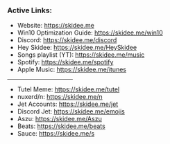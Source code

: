 ### Active Links: 

- Website: https://skidee.me
- Win10 Optimization Guide: https://skidee.me/win10
- Discord: https://skidee.me/discord
- Hey Skidee: https://skidee.me/HeySkidee
- Songs playlist (YT): https://skidee.me/music
- Spotify: https://skidee.me/spotify
- Apple Music: https://skidee.me/itunes

<hr width="30%">

- Tutel Meme: https://skidee.me/tutel
- nuxerd/n: https://skidee.me/n
- Jet Accounts: https://skidee.me/jet
- Discord Jet: https://skidee.me/emojis
- Aszu: https://skidee.me/Aszu
- Beats: https://skidee.me/beats
- Sauce: https://skidee.me/s
